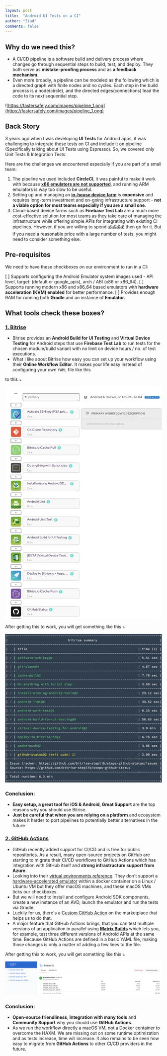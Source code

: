 ```yaml
---
layout: post
title:  "Android UI Tests on a CI"
author: "Ziad"
comments: false
---
```



## Why do we need this?

- A CI/CD pipeline is a software build and delivery process where changes go through sequential steps to build, test, and deploy. They both serve as **mistake-proofing process** and as **a feedback mechanism**.
- Even more broadly, a pipeline can be modeled as the following which is a directed graph with finite nodes and no cycles. Each step in the build process is a node(circle), and the directed edges(connections) lead the code to its next sequential step.

![https://fastersafely.com/images/pipeline_1.png](https://fastersafely.com/images/pipeline_1.png)

## Back Story

3 years ago when I was developing **UI Tests** for Android apps, it was challenging to integrate these tests on CI and include it on pipeline (Specifically talking about UI Tests using Espresso). So, we covered only Unit Tests & Integration Tests.

Here are the challenges we encountered especially if you are part of a small team:

1. The pipeline we used included **CircleCI**, it was painful to make it work with because **[x86 emulators are not supported](https://www.reddit.com/r/androiddev/comments/7hsar5/has_anyone_been_able_to_run_espresso_tests_in/)**, and running ARM emulators is way too slow to be useful.
2. Setting up and managing an **[in-house device farm](https://bughuntersam.com/setting-up-a-homemade-charging-station/)** is **expensive** and requires long-term investment and on-going infrastructure support - **not a viable option for most teams especially if you are a small one**.
3. Cloud-based device farms such as **Firebase Test Lab** are a much more cost-effective solution for most teams as they take care of managing the infrastructure while offering simple APIs for integrating with existing CI pipelines. However, if you are willing to spend 💰💰💰💰 then go for it. But if you need a reasonable price with a large number of tests, you might need to consider something else.

## Pre-requisites

We need to have these checkboxes on our environment to run in a CI:

[ ]  Supports configuring the Android Emulator system images used - API level, target: (default or google_apis), arch / ABI (x86 or x86_64).
[ ]  Supports running modern x86 and x86_64 based emulators with **hardware acceleration (KVM) enabled** for better performance.
[ ]  Provides enough RAM for running both **Gradle** and an instance of **Emulator**.

## What tools check these boxes?

### [1. Bitrise](https://www.bitrise.io/)

- Bitrise provides an **Android Build for UI Testing** and **Virtual Device Testing** for Android steps that use **Firebase Test Lab** to run tests for the chosen module/build variant with no limit on device hours / no. of test executions.
- What I like about Bitrise how easy you can set up your workflow using their **Online Workflow Editor**. It makes your life easy instead of configuring your own `YAML` file like this

<script src="https://gist.github.com/ziadtawfeek/fd775a57e799a01917688776be25cbb3.js"></script>

to this ⤵️

![/assets/bitrise-workflow.png](https://github.com/ziadtawfeek/web/blob/master/assets/bitrise-workflow.png)

After getting this to work, you will get something like this ⤵️

![/assets/bitrise-summary.png](https://github.com/ziadtawfeek/web/blob/master/assets/bitrise-summary.png)

### Conclusion:

- **Easy setup, a great tool for iOS & Android, Great Support**  are the top reasons why you should use Bitrise.
- **Just be careful that when you are relying on a platform** and ecosystem makes it harder to port pipelines to potentially better alternatives in the future

### [2. GitHub Actions](https://github.com/features/actions)

- GitHub recently added support for CI/CD and is free for public repositories. As a result, many open-source projects on GitHub are starting to migrate their CI/CD workflows to GitHub Actions which has integration with GitHub itself and **strong infrastructure support from Azure.**
- Looking into their [virtual environments reference](https://docs.github.com/en/actions/reference/software-installed-on-github-hosted-runners#android). They don't support a [hardware-accelerated emulator](https://github.com/actions/virtual-environments/issues/836#issuecomment-624574235) within a docker container on a Linux / Ubuntu VM but they offer macOS machines, and these macOS VMs ticks our checkboxes.
- But we will need to install and configure Android SDK components, create a new instance of an AVD, launch the emulator and run the tests via Gradle.
- Luckily for us, there's a [Custom GitHub Action](https://github.com/marketplace/actions/android-emulator-runner) on the marketplace that helps us to do that.
- A major feature that GitHub Actions brings, that you can test multiple versions of an application in parallel using **[Matrix Builds](https://docs.github.com/en/actions/reference/workflow-syntax-for-github-actions)** which lets you, for example, test three different versions of Android APIs at the same time. Because GitHub Actions are defined in a basic YAML file, making those changes is only a matter of adding a few lines to the file.

After getting this to work, you will get something like this ⤵️

![/assets/github-actions.png](https://github.com/ziadtawfeek/web/blob/master/assets/github-actions.png)

### Conclusion:

- **Open-source friendliness**, **Integration with many tools** and **Community Support** why you should use **GitHub Actions**.
- As we run the workflow directly a macOS VM, not a Docker container to overcome the HAXM. We are missing out on some runtime optimization and as tests increase, time will increase. It also remains to be seen how easy to migrate from **GitHub Actions** to other CI/CD providers in the future.
